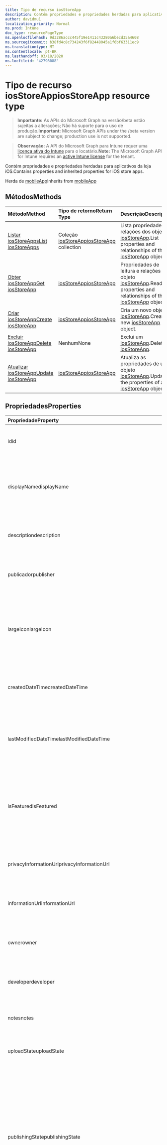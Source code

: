 ```yaml
---
title: Tipo de recurso iosStoreApp
description: Contém propriedades e propriedades herdadas para aplicativos da loja iOS.
author: davidmu1
localization_priority: Normal
ms.prod: Intune
doc_type: resourcePageType
ms.openlocfilehash: 9d3286accc445f19e1411c43280a6becd35a4608
ms.sourcegitcommit: b38fd4c8c734243f6f82448045a1f6bf63311ec9
ms.translationtype: MT
ms.contentlocale: pt-BR
ms.lasthandoff: 03/18/2020
ms.locfileid: "42798088"
---
```

# <a name="iosstoreapp-resource-type"></a><span data-ttu-id="450e7-103">Tipo de recurso iosStoreApp</span><span class="sxs-lookup"><span data-stu-id="450e7-103">iosStoreApp resource type</span></span>

> <span data-ttu-id="450e7-104">**Importante:** As APIs do Microsoft Graph na versão/beta estão sujeitas a alterações; Não há suporte para o uso de produção.</span><span class="sxs-lookup"><span data-stu-id="450e7-104">**Important:** Microsoft Graph APIs under the /beta version are subject to change; production use is not supported.</span></span>

> <span data-ttu-id="450e7-105">**Observação:** A API do Microsoft Graph para Intune requer uma [licença ativa do Intune](https://go.microsoft.com/fwlink/?linkid=839381) para o locatário.</span><span class="sxs-lookup"><span data-stu-id="450e7-105">**Note:** The Microsoft Graph API for Intune requires an [active Intune license](https://go.microsoft.com/fwlink/?linkid=839381) for the tenant.</span></span>

<span data-ttu-id="450e7-106">Contém propriedades e propriedades herdadas para aplicativos da loja iOS.</span><span class="sxs-lookup"><span data-stu-id="450e7-106">Contains properties and inherited properties for iOS store apps.</span></span>


<span data-ttu-id="450e7-107">Herda de [mobileApp](../resources/intune-shared-mobileapp.md)</span><span class="sxs-lookup"><span data-stu-id="450e7-107">Inherits from [mobileApp](../resources/intune-shared-mobileapp.md)</span></span>

## <a name="methods"></a><span data-ttu-id="450e7-108">Métodos</span><span class="sxs-lookup"><span data-stu-id="450e7-108">Methods</span></span>
|<span data-ttu-id="450e7-109">Método</span><span class="sxs-lookup"><span data-stu-id="450e7-109">Method</span></span>|<span data-ttu-id="450e7-110">Tipo de retorno</span><span class="sxs-lookup"><span data-stu-id="450e7-110">Return Type</span></span>|<span data-ttu-id="450e7-111">Descrição</span><span class="sxs-lookup"><span data-stu-id="450e7-111">Description</span></span>|
|:---|:---|:---|
|[<span data-ttu-id="450e7-112">Listar iosStoreApps</span><span class="sxs-lookup"><span data-stu-id="450e7-112">List iosStoreApps</span></span>](../api/intune-apps-iosstoreapp-list.md)|<span data-ttu-id="450e7-113">Coleção [iosStoreApp](../resources/intune-apps-iosstoreapp.md)</span><span class="sxs-lookup"><span data-stu-id="450e7-113">[iosStoreApp](../resources/intune-apps-iosstoreapp.md) collection</span></span>|<span data-ttu-id="450e7-114">Lista propriedades e relações dos objetos [iosStoreApp](../resources/intune-apps-iosstoreapp.md).</span><span class="sxs-lookup"><span data-stu-id="450e7-114">List properties and relationships of the [iosStoreApp](../resources/intune-apps-iosstoreapp.md) objects.</span></span>|
|[<span data-ttu-id="450e7-115">Obter iosStoreApp</span><span class="sxs-lookup"><span data-stu-id="450e7-115">Get iosStoreApp</span></span>](../api/intune-apps-iosstoreapp-get.md)|[<span data-ttu-id="450e7-116">iosStoreApp</span><span class="sxs-lookup"><span data-stu-id="450e7-116">iosStoreApp</span></span>](../resources/intune-apps-iosstoreapp.md)|<span data-ttu-id="450e7-117">Propriedades de leitura e relações do objeto [iosStoreApp](../resources/intune-apps-iosstoreapp.md).</span><span class="sxs-lookup"><span data-stu-id="450e7-117">Read properties and relationships of the [iosStoreApp](../resources/intune-apps-iosstoreapp.md) object.</span></span>|
|[<span data-ttu-id="450e7-118">Criar iosStoreApp</span><span class="sxs-lookup"><span data-stu-id="450e7-118">Create iosStoreApp</span></span>](../api/intune-apps-iosstoreapp-create.md)|[<span data-ttu-id="450e7-119">iosStoreApp</span><span class="sxs-lookup"><span data-stu-id="450e7-119">iosStoreApp</span></span>](../resources/intune-apps-iosstoreapp.md)|<span data-ttu-id="450e7-120">Cria um novo objeto [iosStoreApp](../resources/intune-apps-iosstoreapp.md).</span><span class="sxs-lookup"><span data-stu-id="450e7-120">Create a new [iosStoreApp](../resources/intune-apps-iosstoreapp.md) object.</span></span>|
|[<span data-ttu-id="450e7-121">Excluir iosStoreApp</span><span class="sxs-lookup"><span data-stu-id="450e7-121">Delete iosStoreApp</span></span>](../api/intune-apps-iosstoreapp-delete.md)|<span data-ttu-id="450e7-122">Nenhum</span><span class="sxs-lookup"><span data-stu-id="450e7-122">None</span></span>|<span data-ttu-id="450e7-123">Exclui um [iosStoreApp](../resources/intune-apps-iosstoreapp.md).</span><span class="sxs-lookup"><span data-stu-id="450e7-123">Deletes a [iosStoreApp](../resources/intune-apps-iosstoreapp.md).</span></span>|
|[<span data-ttu-id="450e7-124">Atualizar iosStoreApp</span><span class="sxs-lookup"><span data-stu-id="450e7-124">Update iosStoreApp</span></span>](../api/intune-apps-iosstoreapp-update.md)|[<span data-ttu-id="450e7-125">iosStoreApp</span><span class="sxs-lookup"><span data-stu-id="450e7-125">iosStoreApp</span></span>](../resources/intune-apps-iosstoreapp.md)|<span data-ttu-id="450e7-126">Atualiza as propriedades de um objeto [iosStoreApp](../resources/intune-apps-iosstoreapp.md).</span><span class="sxs-lookup"><span data-stu-id="450e7-126">Update the properties of a [iosStoreApp](../resources/intune-apps-iosstoreapp.md) object.</span></span>|

## <a name="properties"></a><span data-ttu-id="450e7-127">Propriedades</span><span class="sxs-lookup"><span data-stu-id="450e7-127">Properties</span></span>
|<span data-ttu-id="450e7-128">Propriedade</span><span class="sxs-lookup"><span data-stu-id="450e7-128">Property</span></span>|<span data-ttu-id="450e7-129">Tipo</span><span class="sxs-lookup"><span data-stu-id="450e7-129">Type</span></span>|<span data-ttu-id="450e7-130">Descrição</span><span class="sxs-lookup"><span data-stu-id="450e7-130">Description</span></span>|
|:---|:---|:---|
|<span data-ttu-id="450e7-131">id</span><span class="sxs-lookup"><span data-stu-id="450e7-131">id</span></span>|<span data-ttu-id="450e7-132">String</span><span class="sxs-lookup"><span data-stu-id="450e7-132">String</span></span>|<span data-ttu-id="450e7-133">Chave da entidade.</span><span class="sxs-lookup"><span data-stu-id="450e7-133">Key of the entity.</span></span> <span data-ttu-id="450e7-134">Herdado de [mobileApp](../resources/intune-shared-mobileapp.md)</span><span class="sxs-lookup"><span data-stu-id="450e7-134">Inherited from [mobileApp](../resources/intune-shared-mobileapp.md)</span></span>|
|<span data-ttu-id="450e7-135">displayName</span><span class="sxs-lookup"><span data-stu-id="450e7-135">displayName</span></span>|<span data-ttu-id="450e7-136">Cadeia de caracteres</span><span class="sxs-lookup"><span data-stu-id="450e7-136">String</span></span>|<span data-ttu-id="450e7-137">O título do aplicativo importado ou definido pelo administrador.</span><span class="sxs-lookup"><span data-stu-id="450e7-137">The admin provided or imported title of the app.</span></span> <span data-ttu-id="450e7-138">Herdado de [mobileApp](../resources/intune-shared-mobileapp.md)</span><span class="sxs-lookup"><span data-stu-id="450e7-138">Inherited from [mobileApp](../resources/intune-shared-mobileapp.md)</span></span>|
|<span data-ttu-id="450e7-139">description</span><span class="sxs-lookup"><span data-stu-id="450e7-139">description</span></span>|<span data-ttu-id="450e7-140">String</span><span class="sxs-lookup"><span data-stu-id="450e7-140">String</span></span>|<span data-ttu-id="450e7-141">A descrição do aplicativo.</span><span class="sxs-lookup"><span data-stu-id="450e7-141">The description of the app.</span></span> <span data-ttu-id="450e7-142">Herdado de [mobileApp](../resources/intune-shared-mobileapp.md)</span><span class="sxs-lookup"><span data-stu-id="450e7-142">Inherited from [mobileApp](../resources/intune-shared-mobileapp.md)</span></span>|
|<span data-ttu-id="450e7-143">publicador</span><span class="sxs-lookup"><span data-stu-id="450e7-143">publisher</span></span>|<span data-ttu-id="450e7-144">String</span><span class="sxs-lookup"><span data-stu-id="450e7-144">String</span></span>|<span data-ttu-id="450e7-145">O publicador do aplicativo.</span><span class="sxs-lookup"><span data-stu-id="450e7-145">The publisher of the app.</span></span> <span data-ttu-id="450e7-146">Herdado de [mobileApp](../resources/intune-shared-mobileapp.md)</span><span class="sxs-lookup"><span data-stu-id="450e7-146">Inherited from [mobileApp](../resources/intune-shared-mobileapp.md)</span></span>|
|<span data-ttu-id="450e7-147">largeIcon</span><span class="sxs-lookup"><span data-stu-id="450e7-147">largeIcon</span></span>|[<span data-ttu-id="450e7-148">mimeContent</span><span class="sxs-lookup"><span data-stu-id="450e7-148">mimeContent</span></span>](../resources/intune-shared-mimecontent.md)|<span data-ttu-id="450e7-149">O ícone grande, a ser exibido nos detalhes do aplicativo e usado para o carregamento do ícone.</span><span class="sxs-lookup"><span data-stu-id="450e7-149">The large icon, to be displayed in the app details and used for upload of the icon.</span></span> <span data-ttu-id="450e7-150">Herdado de [mobileApp](../resources/intune-shared-mobileapp.md)</span><span class="sxs-lookup"><span data-stu-id="450e7-150">Inherited from [mobileApp](../resources/intune-shared-mobileapp.md)</span></span>|
|<span data-ttu-id="450e7-151">createdDateTime</span><span class="sxs-lookup"><span data-stu-id="450e7-151">createdDateTime</span></span>|<span data-ttu-id="450e7-152">DateTimeOffset</span><span class="sxs-lookup"><span data-stu-id="450e7-152">DateTimeOffset</span></span>|<span data-ttu-id="450e7-153">A data e a hora da criação do aplicativo.</span><span class="sxs-lookup"><span data-stu-id="450e7-153">The date and time the app was created.</span></span> <span data-ttu-id="450e7-154">Herdado de [mobileApp](../resources/intune-shared-mobileapp.md)</span><span class="sxs-lookup"><span data-stu-id="450e7-154">Inherited from [mobileApp](../resources/intune-shared-mobileapp.md)</span></span>|
|<span data-ttu-id="450e7-155">lastModifiedDateTime</span><span class="sxs-lookup"><span data-stu-id="450e7-155">lastModifiedDateTime</span></span>|<span data-ttu-id="450e7-156">DateTimeOffset</span><span class="sxs-lookup"><span data-stu-id="450e7-156">DateTimeOffset</span></span>|<span data-ttu-id="450e7-157">A data e a hora que o aplicativo foi modificado pela última vez.</span><span class="sxs-lookup"><span data-stu-id="450e7-157">The date and time the app was last modified.</span></span> <span data-ttu-id="450e7-158">Herdado de [mobileApp](../resources/intune-shared-mobileapp.md)</span><span class="sxs-lookup"><span data-stu-id="450e7-158">Inherited from [mobileApp](../resources/intune-shared-mobileapp.md)</span></span>|
|<span data-ttu-id="450e7-159">isFeatured</span><span class="sxs-lookup"><span data-stu-id="450e7-159">isFeatured</span></span>|<span data-ttu-id="450e7-160">Boolean</span><span class="sxs-lookup"><span data-stu-id="450e7-160">Boolean</span></span>|<span data-ttu-id="450e7-161">O valor que indica se o aplicativo está marcado como em destaque pelo administrador. Herdado de [mobileApp](../resources/intune-shared-mobileapp.md)</span><span class="sxs-lookup"><span data-stu-id="450e7-161">The value indicating whether the app is marked as featured by the admin. Inherited from [mobileApp](../resources/intune-shared-mobileapp.md)</span></span>|
|<span data-ttu-id="450e7-162">privacyInformationUrl</span><span class="sxs-lookup"><span data-stu-id="450e7-162">privacyInformationUrl</span></span>|<span data-ttu-id="450e7-163">String</span><span class="sxs-lookup"><span data-stu-id="450e7-163">String</span></span>|<span data-ttu-id="450e7-164">A URL da declaração de privacidade.</span><span class="sxs-lookup"><span data-stu-id="450e7-164">The privacy statement Url.</span></span> <span data-ttu-id="450e7-165">Herdado de [mobileApp](../resources/intune-shared-mobileapp.md)</span><span class="sxs-lookup"><span data-stu-id="450e7-165">Inherited from [mobileApp](../resources/intune-shared-mobileapp.md)</span></span>|
|<span data-ttu-id="450e7-166">informationUrl</span><span class="sxs-lookup"><span data-stu-id="450e7-166">informationUrl</span></span>|<span data-ttu-id="450e7-167">String</span><span class="sxs-lookup"><span data-stu-id="450e7-167">String</span></span>|<span data-ttu-id="450e7-168">A URL de informações adicionais.</span><span class="sxs-lookup"><span data-stu-id="450e7-168">The more information Url.</span></span> <span data-ttu-id="450e7-169">Herdado de [mobileApp](../resources/intune-shared-mobileapp.md)</span><span class="sxs-lookup"><span data-stu-id="450e7-169">Inherited from [mobileApp](../resources/intune-shared-mobileapp.md)</span></span>|
|<span data-ttu-id="450e7-170">owner</span><span class="sxs-lookup"><span data-stu-id="450e7-170">owner</span></span>|<span data-ttu-id="450e7-171">String</span><span class="sxs-lookup"><span data-stu-id="450e7-171">String</span></span>|<span data-ttu-id="450e7-172">O proprietário do conteúdo.</span><span class="sxs-lookup"><span data-stu-id="450e7-172">The owner of the app.</span></span> <span data-ttu-id="450e7-173">Herdado de [mobileApp](../resources/intune-shared-mobileapp.md)</span><span class="sxs-lookup"><span data-stu-id="450e7-173">Inherited from [mobileApp](../resources/intune-shared-mobileapp.md)</span></span>|
|<span data-ttu-id="450e7-174">developer</span><span class="sxs-lookup"><span data-stu-id="450e7-174">developer</span></span>|<span data-ttu-id="450e7-175">String</span><span class="sxs-lookup"><span data-stu-id="450e7-175">String</span></span>|<span data-ttu-id="450e7-176">O desenvolvedor do aplicativo.</span><span class="sxs-lookup"><span data-stu-id="450e7-176">The developer of the app.</span></span> <span data-ttu-id="450e7-177">Herdado de [mobileApp](../resources/intune-shared-mobileapp.md)</span><span class="sxs-lookup"><span data-stu-id="450e7-177">Inherited from [mobileApp](../resources/intune-shared-mobileapp.md)</span></span>|
|<span data-ttu-id="450e7-178">notes</span><span class="sxs-lookup"><span data-stu-id="450e7-178">notes</span></span>|<span data-ttu-id="450e7-179">String</span><span class="sxs-lookup"><span data-stu-id="450e7-179">String</span></span>|<span data-ttu-id="450e7-180">Anotações do aplicativo.</span><span class="sxs-lookup"><span data-stu-id="450e7-180">Notes for the app.</span></span> <span data-ttu-id="450e7-181">Herdado de [mobileApp](../resources/intune-shared-mobileapp.md)</span><span class="sxs-lookup"><span data-stu-id="450e7-181">Inherited from [mobileApp](../resources/intune-shared-mobileapp.md)</span></span>|
|<span data-ttu-id="450e7-182">uploadState</span><span class="sxs-lookup"><span data-stu-id="450e7-182">uploadState</span></span>|<span data-ttu-id="450e7-183">Int32</span><span class="sxs-lookup"><span data-stu-id="450e7-183">Int32</span></span>|<span data-ttu-id="450e7-184">O estado de upload.</span><span class="sxs-lookup"><span data-stu-id="450e7-184">The upload state.</span></span> <span data-ttu-id="450e7-185">Herdado de [mobileApp](../resources/intune-shared-mobileapp.md)</span><span class="sxs-lookup"><span data-stu-id="450e7-185">Inherited from [mobileApp](../resources/intune-shared-mobileapp.md)</span></span>|
|<span data-ttu-id="450e7-186">publishingState</span><span class="sxs-lookup"><span data-stu-id="450e7-186">publishingState</span></span>|[<span data-ttu-id="450e7-187">mobileAppPublishingState</span><span class="sxs-lookup"><span data-stu-id="450e7-187">mobileAppPublishingState</span></span>](../resources/intune-apps-mobileapppublishingstate.md)|<span data-ttu-id="450e7-188">O estado de publicação do aplicativo.</span><span class="sxs-lookup"><span data-stu-id="450e7-188">The publishing state for the app.</span></span> <span data-ttu-id="450e7-189">O aplicativo não pode ser assinado, a menos que ele seja publicado.</span><span class="sxs-lookup"><span data-stu-id="450e7-189">The app cannot be assigned unless the app is published.</span></span> <span data-ttu-id="450e7-190">Herdado de [mobileApp](../resources/intune-shared-mobileapp.md).</span><span class="sxs-lookup"><span data-stu-id="450e7-190">Inherited from [mobileApp](../resources/intune-shared-mobileapp.md).</span></span> <span data-ttu-id="450e7-191">Os valores possíveis são: `notPublished`, `processing`, `published`.</span><span class="sxs-lookup"><span data-stu-id="450e7-191">Possible values are: `notPublished`, `processing`, `published`.</span></span>|
|<span data-ttu-id="450e7-192">isAssigned</span><span class="sxs-lookup"><span data-stu-id="450e7-192">isAssigned</span></span>|<span data-ttu-id="450e7-193">Boolean</span><span class="sxs-lookup"><span data-stu-id="450e7-193">Boolean</span></span>|<span data-ttu-id="450e7-194">O valor que indica se o aplicativo é atribuído a pelo menos um grupo.</span><span class="sxs-lookup"><span data-stu-id="450e7-194">The value indicating whether the app is assigned to at least one group.</span></span> <span data-ttu-id="450e7-195">Herdado de [mobileApp](../resources/intune-shared-mobileapp.md)</span><span class="sxs-lookup"><span data-stu-id="450e7-195">Inherited from [mobileApp](../resources/intune-shared-mobileapp.md)</span></span>|
|<span data-ttu-id="450e7-196">roleScopeTagIds</span><span class="sxs-lookup"><span data-stu-id="450e7-196">roleScopeTagIds</span></span>|<span data-ttu-id="450e7-197">Coleção de cadeias de caracteres</span><span class="sxs-lookup"><span data-stu-id="450e7-197">String collection</span></span>|<span data-ttu-id="450e7-198">Lista de IDs de marca de escopo para este aplicativo móvel.</span><span class="sxs-lookup"><span data-stu-id="450e7-198">List of scope tag ids for this mobile app.</span></span> <span data-ttu-id="450e7-199">Herdado de [mobileApp](../resources/intune-shared-mobileapp.md)</span><span class="sxs-lookup"><span data-stu-id="450e7-199">Inherited from [mobileApp](../resources/intune-shared-mobileapp.md)</span></span>|
|<span data-ttu-id="450e7-200">dependentAppCount</span><span class="sxs-lookup"><span data-stu-id="450e7-200">dependentAppCount</span></span>|<span data-ttu-id="450e7-201">Int32</span><span class="sxs-lookup"><span data-stu-id="450e7-201">Int32</span></span>|<span data-ttu-id="450e7-202">O número total de dependências do aplicativo filho.</span><span class="sxs-lookup"><span data-stu-id="450e7-202">The total number of dependencies the child app has.</span></span> <span data-ttu-id="450e7-203">Herdado de [mobileApp](../resources/intune-shared-mobileapp.md)</span><span class="sxs-lookup"><span data-stu-id="450e7-203">Inherited from [mobileApp](../resources/intune-shared-mobileapp.md)</span></span>|
|<span data-ttu-id="450e7-204">bundleId</span><span class="sxs-lookup"><span data-stu-id="450e7-204">bundleId</span></span>|<span data-ttu-id="450e7-205">Cadeia de caracteres</span><span class="sxs-lookup"><span data-stu-id="450e7-205">String</span></span>|<span data-ttu-id="450e7-206">O Nome da Identidade.</span><span class="sxs-lookup"><span data-stu-id="450e7-206">The Identity Name.</span></span>|
|<span data-ttu-id="450e7-207">appStoreUrl</span><span class="sxs-lookup"><span data-stu-id="450e7-207">appStoreUrl</span></span>|<span data-ttu-id="450e7-208">String</span><span class="sxs-lookup"><span data-stu-id="450e7-208">String</span></span>|<span data-ttu-id="450e7-209">A URL da Apple App Store</span><span class="sxs-lookup"><span data-stu-id="450e7-209">The Apple App Store URL</span></span>|
|<span data-ttu-id="450e7-210">applicableDeviceType</span><span class="sxs-lookup"><span data-stu-id="450e7-210">applicableDeviceType</span></span>|[<span data-ttu-id="450e7-211">iosDeviceType</span><span class="sxs-lookup"><span data-stu-id="450e7-211">iosDeviceType</span></span>](../resources/intune-apps-iosdevicetype.md)|<span data-ttu-id="450e7-212">A arquitetura do iOS na qual esse aplicativo pode ser executado.</span><span class="sxs-lookup"><span data-stu-id="450e7-212">The iOS architecture for which this app can run on.</span></span>|
|<span data-ttu-id="450e7-213">minimumSupportedOperatingSystem</span><span class="sxs-lookup"><span data-stu-id="450e7-213">minimumSupportedOperatingSystem</span></span>|[<span data-ttu-id="450e7-214">iosMinimumOperatingSystem</span><span class="sxs-lookup"><span data-stu-id="450e7-214">iosMinimumOperatingSystem</span></span>](../resources/intune-apps-iosminimumoperatingsystem.md)|<span data-ttu-id="450e7-215">O valor do sistema de operacional mínimo aplicável.</span><span class="sxs-lookup"><span data-stu-id="450e7-215">The value for the minimum applicable operating system.</span></span>|

## <a name="relationships"></a><span data-ttu-id="450e7-216">Relações</span><span class="sxs-lookup"><span data-stu-id="450e7-216">Relationships</span></span>
|<span data-ttu-id="450e7-217">Relação</span><span class="sxs-lookup"><span data-stu-id="450e7-217">Relationship</span></span>|<span data-ttu-id="450e7-218">Tipo</span><span class="sxs-lookup"><span data-stu-id="450e7-218">Type</span></span>|<span data-ttu-id="450e7-219">Descrição</span><span class="sxs-lookup"><span data-stu-id="450e7-219">Description</span></span>|
|:---|:---|:---|
|<span data-ttu-id="450e7-220">categories</span><span class="sxs-lookup"><span data-stu-id="450e7-220">categories</span></span>|<span data-ttu-id="450e7-221">Coleção [mobileAppCategory](../resources/intune-apps-mobileappcategory.md)</span><span class="sxs-lookup"><span data-stu-id="450e7-221">[mobileAppCategory](../resources/intune-apps-mobileappcategory.md) collection</span></span>|<span data-ttu-id="450e7-222">A lista de categorias para este aplicativo.</span><span class="sxs-lookup"><span data-stu-id="450e7-222">The list of categories for this app.</span></span> <span data-ttu-id="450e7-223">Herdado de [mobileApp](../resources/intune-shared-mobileapp.md)</span><span class="sxs-lookup"><span data-stu-id="450e7-223">Inherited from [mobileApp](../resources/intune-shared-mobileapp.md)</span></span>|
|<span data-ttu-id="450e7-224">assignments</span><span class="sxs-lookup"><span data-stu-id="450e7-224">assignments</span></span>|<span data-ttu-id="450e7-225">Coleção [mobileAppAssignment](../resources/intune-apps-mobileappassignment.md)</span><span class="sxs-lookup"><span data-stu-id="450e7-225">[mobileAppAssignment](../resources/intune-apps-mobileappassignment.md) collection</span></span>|<span data-ttu-id="450e7-226">A lista de atribuições de grupo para esse aplicativo móvel.</span><span class="sxs-lookup"><span data-stu-id="450e7-226">The list of group assignments for this mobile app.</span></span> <span data-ttu-id="450e7-227">Herdado de [mobileApp](../resources/intune-shared-mobileapp.md)</span><span class="sxs-lookup"><span data-stu-id="450e7-227">Inherited from [mobileApp](../resources/intune-shared-mobileapp.md)</span></span>|
|<span data-ttu-id="450e7-228">installSummary</span><span class="sxs-lookup"><span data-stu-id="450e7-228">installSummary</span></span>|[<span data-ttu-id="450e7-229">mobileAppInstallSummary</span><span class="sxs-lookup"><span data-stu-id="450e7-229">mobileAppInstallSummary</span></span>](../resources/intune-apps-mobileappinstallsummary.md)|<span data-ttu-id="450e7-230">Resumo de instalação do aplicativo móvel.</span><span class="sxs-lookup"><span data-stu-id="450e7-230">Mobile App Install Summary.</span></span> <span data-ttu-id="450e7-231">Herdado de [mobileApp](../resources/intune-shared-mobileapp.md)</span><span class="sxs-lookup"><span data-stu-id="450e7-231">Inherited from [mobileApp](../resources/intune-shared-mobileapp.md)</span></span>|
|<span data-ttu-id="450e7-232">deviceStatuses</span><span class="sxs-lookup"><span data-stu-id="450e7-232">deviceStatuses</span></span>|<span data-ttu-id="450e7-233">coleção [mobileAppInstallStatus](../resources/intune-apps-mobileappinstallstatus.md)</span><span class="sxs-lookup"><span data-stu-id="450e7-233">[mobileAppInstallStatus](../resources/intune-apps-mobileappinstallstatus.md) collection</span></span>|<span data-ttu-id="450e7-234">A lista de Estados de instalação para este aplicativo móvel.</span><span class="sxs-lookup"><span data-stu-id="450e7-234">The list of installation states for this mobile app.</span></span> <span data-ttu-id="450e7-235">Herdado de [mobileApp](../resources/intune-shared-mobileapp.md)</span><span class="sxs-lookup"><span data-stu-id="450e7-235">Inherited from [mobileApp](../resources/intune-shared-mobileapp.md)</span></span>|
|<span data-ttu-id="450e7-236">userStatuses</span><span class="sxs-lookup"><span data-stu-id="450e7-236">userStatuses</span></span>|<span data-ttu-id="450e7-237">coleção [userAppInstallStatus](../resources/intune-apps-userappinstallstatus.md)</span><span class="sxs-lookup"><span data-stu-id="450e7-237">[userAppInstallStatus](../resources/intune-apps-userappinstallstatus.md) collection</span></span>|<span data-ttu-id="450e7-238">A lista de Estados de instalação para este aplicativo móvel.</span><span class="sxs-lookup"><span data-stu-id="450e7-238">The list of installation states for this mobile app.</span></span> <span data-ttu-id="450e7-239">Herdado de [mobileApp](../resources/intune-shared-mobileapp.md)</span><span class="sxs-lookup"><span data-stu-id="450e7-239">Inherited from [mobileApp](../resources/intune-shared-mobileapp.md)</span></span>|
|<span data-ttu-id="450e7-240">relações</span><span class="sxs-lookup"><span data-stu-id="450e7-240">relationships</span></span>|<span data-ttu-id="450e7-241">coleção [mobileAppRelationship](../resources/intune-apps-mobileapprelationship.md)</span><span class="sxs-lookup"><span data-stu-id="450e7-241">[mobileAppRelationship](../resources/intune-apps-mobileapprelationship.md) collection</span></span>|<span data-ttu-id="450e7-242">Lista de relações para este aplicativo móvel.</span><span class="sxs-lookup"><span data-stu-id="450e7-242">List of relationships for this mobile app.</span></span> <span data-ttu-id="450e7-243">Herdado de [mobileApp](../resources/intune-shared-mobileapp.md)</span><span class="sxs-lookup"><span data-stu-id="450e7-243">Inherited from [mobileApp](../resources/intune-shared-mobileapp.md)</span></span>|

## <a name="json-representation"></a><span data-ttu-id="450e7-244">Representação JSON</span><span class="sxs-lookup"><span data-stu-id="450e7-244">JSON Representation</span></span>
<span data-ttu-id="450e7-245">Veja a seguir uma representação JSON do recurso.</span><span class="sxs-lookup"><span data-stu-id="450e7-245">Here is a JSON representation of the resource.</span></span>
<!-- {
  "blockType": "resource",
  "keyProperty": "id",
  "@odata.type": "microsoft.graph.iosStoreApp"
}
-->
``` json
{
  "@odata.type": "#microsoft.graph.iosStoreApp",
  "id": "String (identifier)",
  "displayName": "String",
  "description": "String",
  "publisher": "String",
  "largeIcon": {
    "@odata.type": "microsoft.graph.mimeContent",
    "type": "String",
    "value": "binary"
  },
  "createdDateTime": "String (timestamp)",
  "lastModifiedDateTime": "String (timestamp)",
  "isFeatured": true,
  "privacyInformationUrl": "String",
  "informationUrl": "String",
  "owner": "String",
  "developer": "String",
  "notes": "String",
  "uploadState": 1024,
  "publishingState": "String",
  "isAssigned": true,
  "roleScopeTagIds": [
    "String"
  ],
  "dependentAppCount": 1024,
  "bundleId": "String",
  "appStoreUrl": "String",
  "applicableDeviceType": {
    "@odata.type": "microsoft.graph.iosDeviceType",
    "iPad": true,
    "iPhoneAndIPod": true
  },
  "minimumSupportedOperatingSystem": {
    "@odata.type": "microsoft.graph.iosMinimumOperatingSystem",
    "v8_0": true,
    "v9_0": true,
    "v10_0": true,
    "v11_0": true,
    "v12_0": true,
    "v13_0": true
  }
}
```



